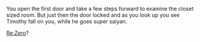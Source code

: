 You open the first door and take a few steps forward to examine the closet sized
room. But just then the door locked and as you look up you see Timothy fall on you,
while he goes super saiyan.

[Re:Zero](../README.md)?